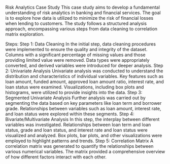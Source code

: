 Risk Analytics Case Study
This case study aims to develop a fundamental understanding of risk analytics in banking and financial services. The goal is to explore how data is utilized to minimize the risk of financial losses when lending to customers. The study follows a structured analysis approach, encompassing various steps from data cleaning to correlation matrix exploration.

Steps:
Step 1: Data Cleaning
In the initial step, data cleaning procedures were implemented to ensure the quality and integrity of the dataset.
Columns with a significant percentage of missing values and those providing limited value were removed.
Data types were appropriately converted, and derived variables were introduced for deeper analysis.
Step 2: Univariate Analysis
Univariate analysis was conducted to understand the distribution and characteristics of individual variables.
Key features such as loan amount, funded amount, approved loan amount ratio, interest rate, and loan status were examined.
Visualizations, including box plots and histograms, were utilized to provide insights into the data.
Step 3: Segmented Univariate Analysis
Further analysis was carried out by segmenting the data based on key parameters like loan term and borrower grade.
Relationships between variables such as loan amount, interest rate, and loan status were explored within these segments.
Step 4: Bivariate/Multivariate Analysis
In this step, the interplay between different variables was investigated.
Relationships between loan term and loan status, grade and loan status, and interest rate and loan status were visualized and analyzed.
Box plots, bar plots, and other visualizations were employed to highlight patterns and trends.
Step 5: Correlation Matrix
A correlation matrix was generated to quantify the relationships between various numerical variables.
The matrix provided a comprehensive overview of how different factors interact with each other.
